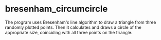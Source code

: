 # bresenham_circumcircle
The program uses Bresenham's line algorithm to draw a triangle from three randomly plotted points. Then it calculates and draws a circle of the appropriate size, coinciding with all three points on the triangle.
